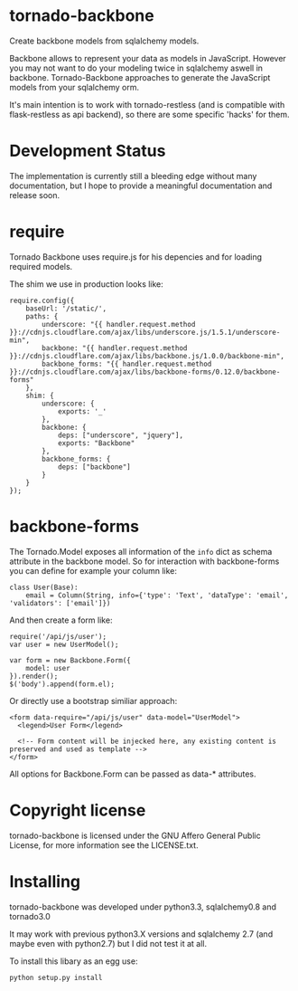 tornado-backbone
================

Create backbone models from sqlalchemy models.

Backbone allows to represent your data as models in JavaScript.
However you may not want to do your modeling twice in sqlalchemy aswell in backbone.
Tornado-Backbone approaches to generate the JavaScript models from your sqlalchemy orm.

It's main intention is to work with tornado-restless (and is compatible with flask-restless as api backend),
so there are some specific 'hacks' for them.

Development Status
==================

The implementation is currently still a bleeding edge without many documentation,
but I hope to provide a meaningful documentation and release soon.

require
=======

Tornado Backbone uses require.js for his depencies and for loading required models.

The shim we use in production looks like:

    require.config({
        baseUrl: '/static/',
        paths: {
            underscore: "{{ handler.request.method }}://cdnjs.cloudflare.com/ajax/libs/underscore.js/1.5.1/underscore-min",
            backbone: "{{ handler.request.method }}://cdnjs.cloudflare.com/ajax/libs/backbone.js/1.0.0/backbone-min",
            backbone_forms: "{{ handler.request.method }}://cdnjs.cloudflare.com/ajax/libs/backbone-forms/0.12.0/backbone-forms"
        },
        shim: {
            underscore: {
                exports: '_'
            },
            backbone: {
                deps: ["underscore", "jquery"],
                exports: "Backbone"
            },
            backbone_forms: {
                deps: ["backbone"]
            }
        }
    });


backbone-forms
==============

The Tornado.Model exposes all information of the `info` dict as schema attribute in the backbone model.
So for interaction with backbone-forms you can define for example your column like:

    class User(Base):
        email = Column(String, info={'type': 'Text', 'dataType': 'email', 'validators': ['email']})

And then create a form like:

    require('/api/js/user');
    var user = new UserModel();

    var form = new Backbone.Form({
        model: user
    }).render();
    $('body').append(form.el);

Or directly use a bootstrap similiar approach:

    <form data-require="/api/js/user" data-model="UserModel">
      <legend>User Form</legend>

      <!-- Form content will be injecked here, any existing content is preserved and used as template -->
    </form>

All options for Backbone.Form can be passed as data-\* attributes.

Copyright license
=================

tornado-backbone is licensed under the GNU Affero General Public License, for more information see the LICENSE.txt.

Installing
==========

tornado-backbone was developed under python3.3, sqlalchemy0.8 and tornado3.0

It may work with previous python3.X versions and sqlalchemy 2.7 (and maybe even with python2.7) but I did not test it at all.

To install this libary as an egg use:

    python setup.py install


